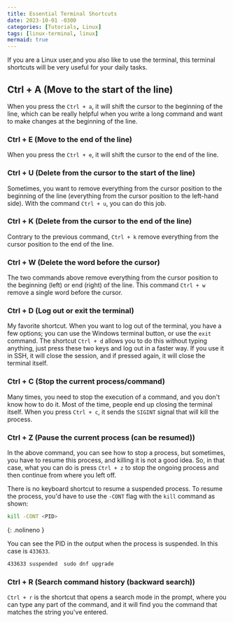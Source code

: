 ```yaml
---
title: Essential Terminal Shortcuts
date: 2023-10-01 -0300
categories: [Tutorials, Linux]
tags: [linux-terminal, linux]
mermaid: true
---
```


If you are a Linux user,and you also like to use the terminal, this terminal shortcuts will be very useful for your daily tasks.

## Ctrl + A (Move to the start of the line)

When you press the `Ctrl + a`, it will shift the cursor to the beginning of the line, which can be really helpful when you write a long command and want to make changes at the beginning of the line.

### Ctrl + E (Move to the end of the line)

When you press the `Ctrl + e`, it will shift the cursor to the end of the line.

### Ctrl + U (Delete from the cursor to the start of the line)

Sometimes, you want to remove everything from the cursor position to the beginning of the line (everything from the cursor position to the left-hand side). With the command `Ctrl + u`, you can do this job.

### Ctrl + K (Delete from the cursor to the end of the line)

Contrary to the previous command, `Ctrl + k` remove everything from the cursor position to the end of the line.

### Ctrl + W (Delete the word before the cursor)

The two commands above remove everything from the cursor position to the beginning (left) or end (right) of the line. This command `Ctrl + w` remove a single word before the cursor.

### Ctrl + D (Log out or exit the terminal)

My favorite shortcut. When you want to log out of the terminal, you have a few options; you can use the Windows terminal button, or use the `exit` command. The shortcut `Ctrl + d` allows you to do this without typing anything, just press these two keys and log out in a faster way. If you use it in SSH, it will close the session, and if pressed again, it will close the terminal itself.

### Ctrl + C (Stop the current process/command)

Many times, you need to stop the execution of a command, and you don't know how to do it. Most of the time, people end up closing the terminal itself. When you press `Ctrl + c`, it sends the `SIGINT` signal that will kill the process.

### Ctrl + Z (Pause the current process (can be resumed))

In the above command, you can see how to stop a process, but sometimes, you have to resume this process, and killing it is not a good idea. So, in that case, what you can do is press `Ctrl + z` to stop the ongoing process and then continue from where you left off.

There is no keyboard shortcut to resume a suspended process. To resume the process, you'd have to use the `-CONT` flag with the `kill` command as shown:

```sh
kill -CONT <PID>
```
{: .nolineno }

You can see the PID in the output when the process is suspended. In this case is `433633`.

```sh
433633 suspended  sudo dnf upgrade
```

### Ctrl + R (Search command history (backward search))

`Ctrl + r` is the shortcut that opens a search mode in the prompt, where you can type any part of the command, and it will find you the command that matches the string you've entered.
